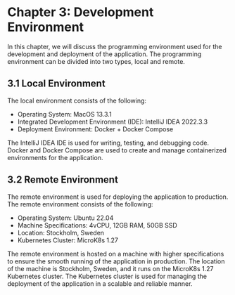 # Chapter 3: Development Environment

In this chapter, we will discuss the programming environment used for the development and deployment of the application. The programming environment can be divided into two types, local and remote.

## 3.1 Local Environment

The local environment consists of the following:

- Operating System: MacOS 13.3.1
- Integrated Development Environment (IDE): IntelliJ IDEA 2022.3.3
- Deployment Environment: Docker + Docker Compose

The IntelliJ IDEA IDE is used for writing, testing, and debugging code. Docker and Docker Compose are used to create and manage containerized environments for the application.

## 3.2 Remote Environment

The remote environment is used for deploying the application to production. The remote environment consists of the following:

- Operating System: Ubuntu 22.04
- Machine Specifications: 4vCPU, 12GB RAM, 50GB SSD
- Location: Stockholm, Sweden
- Kubernetes Cluster: MicroK8s 1.27

The remote environment is hosted on a machine with higher specifications to ensure the smooth running of the application in production. The location of the machine is Stockholm, Sweden, and it runs on the MicroK8s 1.27 Kubernetes cluster. The Kubernetes cluster is used for managing the deployment of the application in a scalable and reliable manner.

